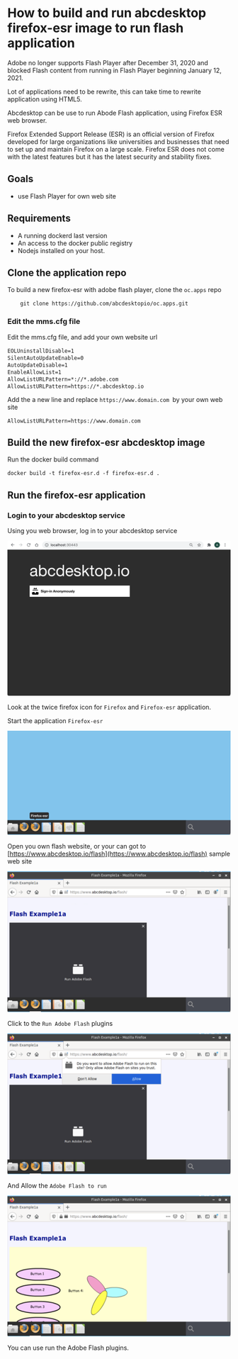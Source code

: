 # How to build and run abcdesktop firefox-esr image to run flash application


Adobe no longer supports Flash Player after December 31, 2020 and blocked Flash content from running in Flash Player beginning January 12, 2021.

Lot of applications need to be rewrite, this can take time to rewrite application using HTML5. 

Abcdesktop can be use to run Abode Flash application, using Firefox ESR web browser. 

Firefox Extended Support Release (ESR) is an official version of Firefox developed for large organizations like universities and businesses that need to set up and maintain Firefox on a large scale. Firefox ESR does not come with the latest features but it has the latest security and stability fixes.

## Goals
* use Flash Player for own web site

## Requirements

- A running dockerd last version 
- An access to the docker public registry
- Nodejs installed on your host.  


## Clone the application repo 

 
To build a new firefox-esr with adobe flash player, clone the `oc.apps` repo

```
    git clone https://github.com/abcdesktopio/oc.apps.git
```

### Edit the mms.cfg file 

Edit the mms.cfg file, and add your own website url

```
EOLUninstallDisable=1
SilentAutoUpdateEnable=0
AutoUpdateDisable=1
EnableAllowList=1
AllowListURLPattern=*://*.adobe.com
AllowListURLPattern=https://*.abcdesktop.io
```

Add the a new line and replace `https://www.domain.com `by your own web site

```
AllowListURLPattern=https://www.domain.com
```


## Build the new firefox-esr abcdesktop image

Run the docker build command 

``` 
docker build -t firefox-esr.d -f firefox-esr.d .
```


## Run the firefox-esr application

### Login to your abcdesktop service

Using you web browser, log in to your abcdesktop service

![login abcdesktop](img/flash-firefox-esr.login.png)

Look at the twice firefox icon for `Firefox` and `Firefox-esr` application.

Start the application `Firefox-esr`

![twice firefox icon](img/flash-firefox-esr.twice-firefox.png)

Open you own flash website, or your can got to [https://www.abcdesktop.io/flash](https://www.abcdesktop.io/flash) sample web site

![](img/flash-firefox-esr.abcdesktop-flash-1.png)

Click to the `Run Adobe Flash` plugins 

![](img/flash-firefox-esr.abcdesktop-flash-2.png)

And Allow the `Adobe Flash to run` 

![](img/flash-firefox-esr.abcdesktop-flash-run.png)

You can use run the Adobe Flash plugins.
